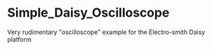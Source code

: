 # Simple_Daisy_Oscilloscope
Very rudimentary "oscilloscope" example for the Electro-smith Daisy platform 
